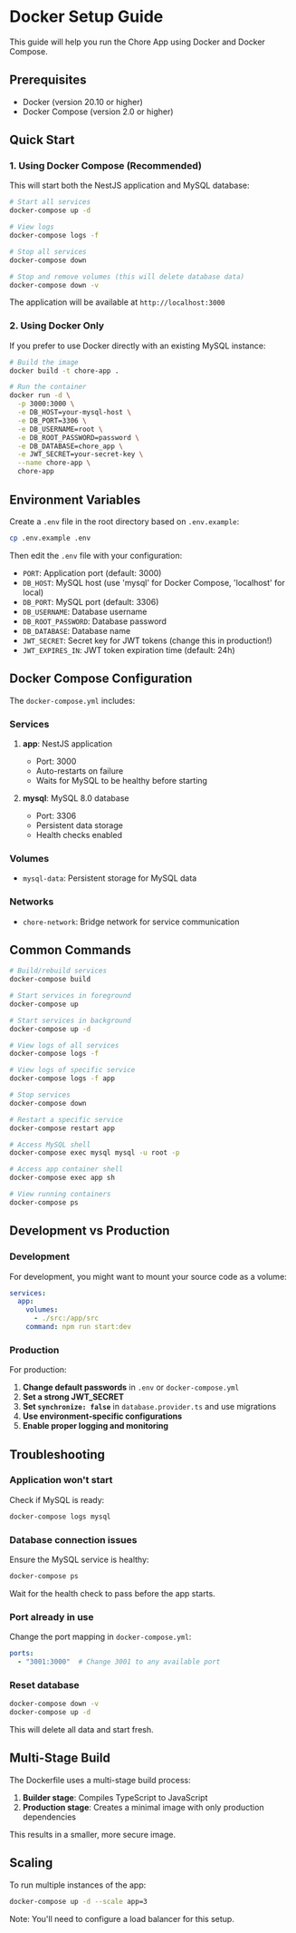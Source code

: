 # Docker Setup Guide

This guide will help you run the Chore App using Docker and Docker Compose.

## Prerequisites

- Docker (version 20.10 or higher)
- Docker Compose (version 2.0 or higher)

## Quick Start

### 1. Using Docker Compose (Recommended)

This will start both the NestJS application and MySQL database:

```bash
# Start all services
docker-compose up -d

# View logs
docker-compose logs -f

# Stop all services
docker-compose down

# Stop and remove volumes (this will delete database data)
docker-compose down -v
```

The application will be available at `http://localhost:3000`

### 2. Using Docker Only

If you prefer to use Docker directly with an existing MySQL instance:

```bash
# Build the image
docker build -t chore-app .

# Run the container
docker run -d \
  -p 3000:3000 \
  -e DB_HOST=your-mysql-host \
  -e DB_PORT=3306 \
  -e DB_USERNAME=root \
  -e DB_ROOT_PASSWORD=password \
  -e DB_DATABASE=chore_app \
  -e JWT_SECRET=your-secret-key \
  --name chore-app \
  chore-app
```

## Environment Variables

Create a `.env` file in the root directory based on `.env.example`:

```bash
cp .env.example .env
```

Then edit the `.env` file with your configuration:

- `PORT`: Application port (default: 3000)
- `DB_HOST`: MySQL host (use 'mysql' for Docker Compose, 'localhost' for local)
- `DB_PORT`: MySQL port (default: 3306)
- `DB_USERNAME`: Database username
- `DB_ROOT_PASSWORD`: Database password
- `DB_DATABASE`: Database name
- `JWT_SECRET`: Secret key for JWT tokens (change this in production!)
- `JWT_EXPIRES_IN`: JWT token expiration time (default: 24h)

## Docker Compose Configuration

The `docker-compose.yml` includes:

### Services

1. **app**: NestJS application
   - Port: 3000
   - Auto-restarts on failure
   - Waits for MySQL to be healthy before starting

2. **mysql**: MySQL 8.0 database
   - Port: 3306
   - Persistent data storage
   - Health checks enabled

### Volumes

- `mysql-data`: Persistent storage for MySQL data

### Networks

- `chore-network`: Bridge network for service communication

## Common Commands

```bash
# Build/rebuild services
docker-compose build

# Start services in foreground
docker-compose up

# Start services in background
docker-compose up -d

# View logs of all services
docker-compose logs -f

# View logs of specific service
docker-compose logs -f app

# Stop services
docker-compose down

# Restart a specific service
docker-compose restart app

# Access MySQL shell
docker-compose exec mysql mysql -u root -p

# Access app container shell
docker-compose exec app sh

# View running containers
docker-compose ps
```

## Development vs Production

### Development

For development, you might want to mount your source code as a volume:

```yaml
services:
  app:
    volumes:
      - ./src:/app/src
    command: npm run start:dev
```

### Production

For production:

1. **Change default passwords** in `.env` or `docker-compose.yml`
2. **Set a strong JWT_SECRET**
3. **Set `synchronize: false`** in `database.provider.ts` and use migrations
4. **Use environment-specific configurations**
5. **Enable proper logging and monitoring**

## Troubleshooting

### Application won't start

Check if MySQL is ready:
```bash
docker-compose logs mysql
```

### Database connection issues

Ensure the MySQL service is healthy:
```bash
docker-compose ps
```

Wait for the health check to pass before the app starts.

### Port already in use

Change the port mapping in `docker-compose.yml`:
```yaml
ports:
  - "3001:3000"  # Change 3001 to any available port
```

### Reset database

```bash
docker-compose down -v
docker-compose up -d
```

This will delete all data and start fresh.

## Multi-Stage Build

The Dockerfile uses a multi-stage build process:

1. **Builder stage**: Compiles TypeScript to JavaScript
2. **Production stage**: Creates a minimal image with only production dependencies

This results in a smaller, more secure image.

## Scaling

To run multiple instances of the app:

```bash
docker-compose up -d --scale app=3
```

Note: You'll need to configure a load balancer for this setup.

